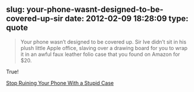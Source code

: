 slug: your-phone-wasnt-designed-to-be-covered-up-sir
date: 2012-02-09 18:28:09
type: quote
---

> Your phone wasn’t designed to be covered up. Sir Ive didn’t sit in his plush little Apple office, slaving over a drawing board for you to wrap it in an awful faux leather folio case that you found on Amazon for $20.

True!

 [Stop Ruining Your Phone With a Stupid Case](http://gizmodo.com/5880520/stop-ruining-your-phone-with-a-stupid-case)
